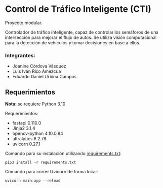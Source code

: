 # Control de Tráfico Inteligente (CTI)

Proyecto modular.

Controlador de tráfico inteligente, capaz de controlar los semáforos de una intersección para mejorar el flujo de autos. Se utiliza visión computacional para la detección de vehículos y tomar decisiones en base a ellos.

### Integrantes:

- Joanine Córdova Vásquez
- Luis Iván Rico Amezcua
- Eduardo Daniel Urbina Campos

## Requerimientos

__Nota__: se requiere Python 3.10

Requerimientos:

- fastapi 0.110.0
- Jinja2 3.1.4
- opencv-python 4.10.0.84
- ultralytics 8.2.78
- uvicorn 0.27.1

Comando para su instalación utilizando [requirements.txt](https://github.com/00urbina00/STA/blob/main/requirements/requirements.txt%2B):

    pip3 install -r requirements.txt

Comando para correr Uvicorn de forma local:

    uvicorn main:app --reload

